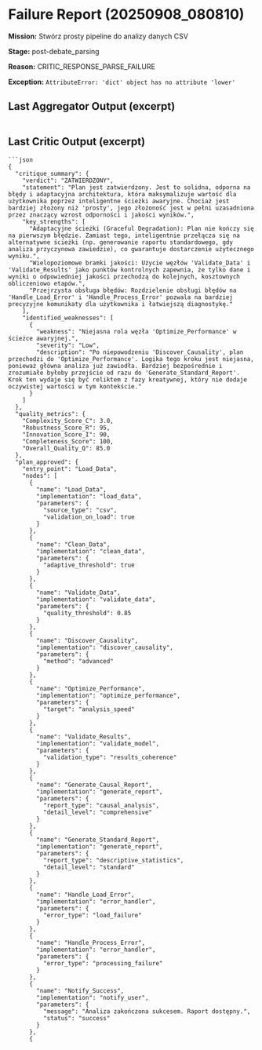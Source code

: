 # Failure Report (20250908_080810)

**Mission:** Stwórz prosty pipeline do analizy danych CSV

**Stage:** post-debate_parsing

**Reason:** CRITIC_RESPONSE_PARSE_FAILURE

**Exception:** `AttributeError: 'dict' object has no attribute 'lower'`

## Last Aggregator Output (excerpt)

```

```

## Last Critic Output (excerpt)

```
```json
{
  "critique_summary": {
    "verdict": "ZATWIERDZONY",
    "statement": "Plan jest zatwierdzony. Jest to solidna, odporna na błędy i adaptacyjna architektura, która maksymalizuje wartość dla użytkownika poprzez inteligentne ścieżki awaryjne. Chociaż jest bardziej złożony niż 'prosty', jego złożoność jest w pełni uzasadniona przez znaczący wzrost odporności i jakości wyników.",
    "key_strengths": [
      "Adaptacyjne ścieżki (Graceful Degradation): Plan nie kończy się na pierwszym błędzie. Zamiast tego, inteligentnie przełącza się na alternatywne ścieżki (np. generowanie raportu standardowego, gdy analiza przyczynowa zawiedzie), co gwarantuje dostarczenie użytecznego wyniku.",
      "Wielopoziomowe bramki jakości: Użycie węzłów 'Validate_Data' i 'Validate_Results' jako punktów kontrolnych zapewnia, że tylko dane i wyniki o odpowiedniej jakości przechodzą do kolejnych, kosztownych obliczeniowo etapów.",
      "Przejrzysta obsługa błędów: Rozdzielenie obsługi błędów na 'Handle_Load_Error' i 'Handle_Process_Error' pozwala na bardziej precyzyjne komunikaty dla użytkownika i łatwiejszą diagnostykę."
    ],
    "identified_weaknesses": [
      {
        "weakness": "Niejasna rola węzła 'Optimize_Performance' w ścieżce awaryjnej.",
        "severity": "Low",
        "description": "Po niepowodzeniu 'Discover_Causality', plan przechodzi do 'Optimize_Performance'. Logika tego kroku jest niejasna, ponieważ główna analiza już zawiodła. Bardziej bezpośrednie i zrozumiałe byłoby przejście od razu do 'Generate_Standard_Report'. Krok ten wydaje się być reliktem z fazy kreatywnej, który nie dodaje oczywistej wartości w tym kontekście."
      }
    ]
  },
  "quality_metrics": {
    "Complexity_Score_C": 3.0,
    "Robustness_Score_R": 95,
    "Innovation_Score_I": 90,
    "Completeness_Score": 100,
    "Overall_Quality_Q": 85.0
  },
  "plan_approved": {
    "entry_point": "Load_Data",
    "nodes": [
      {
        "name": "Load_Data",
        "implementation": "load_data",
        "parameters": {
          "source_type": "csv",
          "validation_on_load": true
        }
      },
      {
        "name": "Clean_Data",
        "implementation": "clean_data",
        "parameters": {
          "adaptive_threshold": true
        }
      },
      {
        "name": "Validate_Data",
        "implementation": "validate_data",
        "parameters": {
          "quality_threshold": 0.85
        }
      },
      {
        "name": "Discover_Causality",
        "implementation": "discover_causality",
        "parameters": {
          "method": "advanced"
        }
      },
      {
        "name": "Optimize_Performance",
        "implementation": "optimize_performance",
        "parameters": {
          "target": "analysis_speed"
        }
      },
      {
        "name": "Validate_Results",
        "implementation": "validate_model",
        "parameters": {
          "validation_type": "results_coherence"
        }
      },
      {
        "name": "Generate_Causal_Report",
        "implementation": "generate_report",
        "parameters": {
          "report_type": "causal_analysis",
          "detail_level": "comprehensive"
        }
      },
      {
        "name": "Generate_Standard_Report",
        "implementation": "generate_report",
        "parameters": {
          "report_type": "descriptive_statistics",
          "detail_level": "standard"
        }
      },
      {
        "name": "Handle_Load_Error",
        "implementation": "error_handler",
        "parameters": {
          "error_type": "load_failure"
        }
      },
      {
        "name": "Handle_Process_Error",
        "implementation": "error_handler",
        "parameters": {
          "error_type": "processing_failure"
        }
      },
      {
        "name": "Notify_Success",
        "implementation": "notify_user",
        "parameters": {
          "message": "Analiza zakończona sukcesem. Raport dostępny.",
          "status": "success"
        }
      },
      {
    
```
